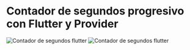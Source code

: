 # Contador de segundos progresivo con Flutter y Provider
![Contador de segundos flutter](https://i.postimg.cc/3rtXV6Ss/contadorsegundos.jpg)
![Contador de segundos flutter](https://i.postimg.cc/vZV51mYy/contadorsegundos2.jpg)

